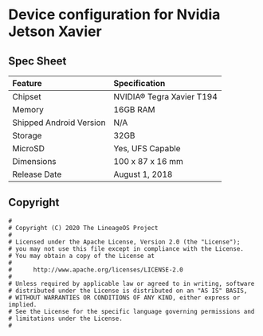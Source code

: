# Device configuration for Nvidia Jetson Xavier

## Spec Sheet
| Feature                 | Specification                     |
| :---------------------- | :-------------------------------- |
| Chipset                 | NVIDIA® Tegra Xavier T194         |
| Memory                  | 16GB RAM                          |
| Shipped Android Version | N/A                               |
| Storage                 | 32GB                              |
| MicroSD                 | Yes, UFS Capable                  |
| Dimensions              | 100 x 87 x 16 mm                  |
| Release Date            | August 1, 2018                    |

## Copyright

```
#
# Copyright (C) 2020 The LineageOS Project
#
# Licensed under the Apache License, Version 2.0 (the "License");
# you may not use this file except in compliance with the License.
# You may obtain a copy of the License at
#
#      http://www.apache.org/licenses/LICENSE-2.0
#
# Unless required by applicable law or agreed to in writing, software
# distributed under the License is distributed on an "AS IS" BASIS,
# WITHOUT WARRANTIES OR CONDITIONS OF ANY KIND, either express or implied.
# See the License for the specific language governing permissions and
# limitations under the License.
#
```

